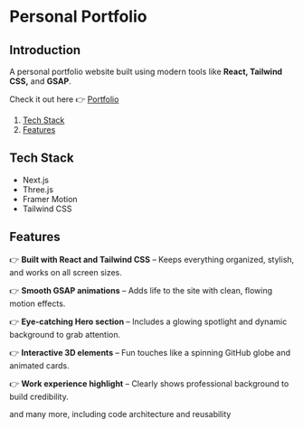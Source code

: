 # Personal Portfolio
## <a name="introduction">Introduction</a>
A personal portfolio website built using modern tools like **React, Tailwind CSS,** and **GSAP**.

Check it out here 👉 [Portfolio](https://mashakrot.github.io/portfolio/)

1. [Tech Stack](#tech-stack)
2. [Features](#features)
   
## <a name="tech-stack">Tech Stack</a>

- Next.js
- Three.js
- Framer Motion
- Tailwind CSS

## <a name="features">Features</a>

👉 **Built with React and Tailwind CSS** – Keeps everything organized, stylish, and works on all screen sizes.

👉 **Smooth GSAP animations** – Adds life to the site with clean, flowing motion effects.

👉 **Eye-catching Hero section** – Includes a glowing spotlight and dynamic background to grab attention.

👉 **Interactive 3D elements** – Fun touches like a spinning GitHub globe and animated cards.

👉 **Work experience highlight** – Clearly shows professional background to build credibility.

and many more, including code architecture and reusability
